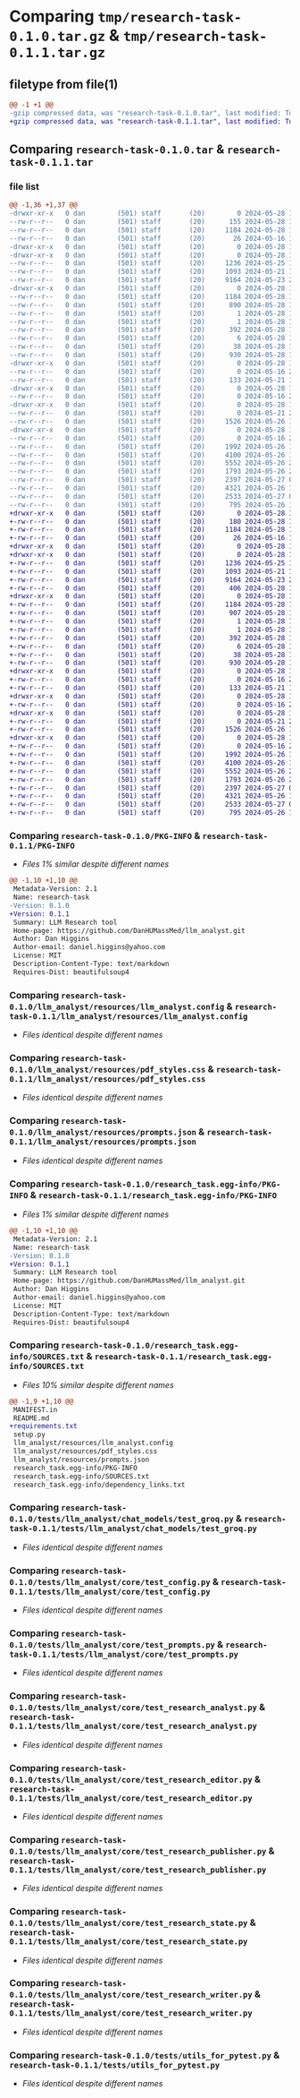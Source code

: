 # Comparing `tmp/research-task-0.1.0.tar.gz` & `tmp/research-task-0.1.1.tar.gz`

## filetype from file(1)

```diff
@@ -1 +1 @@
-gzip compressed data, was "research-task-0.1.0.tar", last modified: Tue May 28 11:48:41 2024, max compression
+gzip compressed data, was "research-task-0.1.1.tar", last modified: Tue May 28 12:25:03 2024, max compression
```

## Comparing `research-task-0.1.0.tar` & `research-task-0.1.1.tar`

### file list

```diff
@@ -1,36 +1,37 @@
-drwxr-xr-x   0 dan        (501) staff       (20)        0 2024-05-28 11:48:41.063910 research-task-0.1.0/
--rw-r--r--   0 dan        (501) staff       (20)      155 2024-05-28 10:41:12.000000 research-task-0.1.0/MANIFEST.in
--rw-r--r--   0 dan        (501) staff       (20)     1184 2024-05-28 11:48:41.063684 research-task-0.1.0/PKG-INFO
--rw-r--r--   0 dan        (501) staff       (20)       26 2024-05-16 15:47:54.000000 research-task-0.1.0/README.md
-drwxr-xr-x   0 dan        (501) staff       (20)        0 2024-05-28 11:48:41.058951 research-task-0.1.0/llm_analyst/
-drwxr-xr-x   0 dan        (501) staff       (20)        0 2024-05-28 11:48:41.060207 research-task-0.1.0/llm_analyst/resources/
--rw-r--r--   0 dan        (501) staff       (20)     1236 2024-05-25 16:35:56.000000 research-task-0.1.0/llm_analyst/resources/llm_analyst.config
--rw-r--r--   0 dan        (501) staff       (20)     1093 2024-05-21 17:28:03.000000 research-task-0.1.0/llm_analyst/resources/pdf_styles.css
--rw-r--r--   0 dan        (501) staff       (20)     9164 2024-05-23 21:57:26.000000 research-task-0.1.0/llm_analyst/resources/prompts.json
-drwxr-xr-x   0 dan        (501) staff       (20)        0 2024-05-28 11:48:41.060984 research-task-0.1.0/research_task.egg-info/
--rw-r--r--   0 dan        (501) staff       (20)     1184 2024-05-28 11:48:41.000000 research-task-0.1.0/research_task.egg-info/PKG-INFO
--rw-r--r--   0 dan        (501) staff       (20)      890 2024-05-28 11:48:41.000000 research-task-0.1.0/research_task.egg-info/SOURCES.txt
--rw-r--r--   0 dan        (501) staff       (20)        1 2024-05-28 11:48:41.000000 research-task-0.1.0/research_task.egg-info/dependency_links.txt
--rw-r--r--   0 dan        (501) staff       (20)        1 2024-05-28 11:48:41.000000 research-task-0.1.0/research_task.egg-info/not-zip-safe
--rw-r--r--   0 dan        (501) staff       (20)      392 2024-05-28 11:48:41.000000 research-task-0.1.0/research_task.egg-info/requires.txt
--rw-r--r--   0 dan        (501) staff       (20)        6 2024-05-28 11:48:41.000000 research-task-0.1.0/research_task.egg-info/top_level.txt
--rw-r--r--   0 dan        (501) staff       (20)       38 2024-05-28 11:48:41.064065 research-task-0.1.0/setup.cfg
--rw-r--r--   0 dan        (501) staff       (20)      930 2024-05-28 11:46:35.000000 research-task-0.1.0/setup.py
-drwxr-xr-x   0 dan        (501) staff       (20)        0 2024-05-28 11:48:41.061324 research-task-0.1.0/tests/
--rw-r--r--   0 dan        (501) staff       (20)        0 2024-05-16 21:01:10.000000 research-task-0.1.0/tests/__init__.py
--rw-r--r--   0 dan        (501) staff       (20)      133 2024-05-21 12:53:04.000000 research-task-0.1.0/tests/conftest.py
-drwxr-xr-x   0 dan        (501) staff       (20)        0 2024-05-28 11:48:41.061471 research-task-0.1.0/tests/llm_analyst/
--rw-r--r--   0 dan        (501) staff       (20)        0 2024-05-16 20:41:40.000000 research-task-0.1.0/tests/llm_analyst/__init__.py
-drwxr-xr-x   0 dan        (501) staff       (20)        0 2024-05-28 11:48:41.061671 research-task-0.1.0/tests/llm_analyst/chat_models/
--rw-r--r--   0 dan        (501) staff       (20)        0 2024-05-21 21:28:43.000000 research-task-0.1.0/tests/llm_analyst/chat_models/__init__.py
--rw-r--r--   0 dan        (501) staff       (20)     1526 2024-05-26 12:16:58.000000 research-task-0.1.0/tests/llm_analyst/chat_models/test_groq.py
-drwxr-xr-x   0 dan        (501) staff       (20)        0 2024-05-28 11:48:41.063216 research-task-0.1.0/tests/llm_analyst/core/
--rw-r--r--   0 dan        (501) staff       (20)        0 2024-05-16 23:13:43.000000 research-task-0.1.0/tests/llm_analyst/core/__init__.py
--rw-r--r--   0 dan        (501) staff       (20)     1992 2024-05-26 19:09:15.000000 research-task-0.1.0/tests/llm_analyst/core/test_config.py
--rw-r--r--   0 dan        (501) staff       (20)     4100 2024-05-26 12:16:58.000000 research-task-0.1.0/tests/llm_analyst/core/test_prompts.py
--rw-r--r--   0 dan        (501) staff       (20)     5552 2024-05-26 23:10:06.000000 research-task-0.1.0/tests/llm_analyst/core/test_research_analyst.py
--rw-r--r--   0 dan        (501) staff       (20)     1793 2024-05-26 23:12:37.000000 research-task-0.1.0/tests/llm_analyst/core/test_research_editor.py
--rw-r--r--   0 dan        (501) staff       (20)     2397 2024-05-27 00:56:40.000000 research-task-0.1.0/tests/llm_analyst/core/test_research_publisher.py
--rw-r--r--   0 dan        (501) staff       (20)     4321 2024-05-26 12:51:49.000000 research-task-0.1.0/tests/llm_analyst/core/test_research_state.py
--rw-r--r--   0 dan        (501) staff       (20)     2533 2024-05-27 00:34:56.000000 research-task-0.1.0/tests/llm_analyst/core/test_research_writer.py
--rw-r--r--   0 dan        (501) staff       (20)      795 2024-05-26 12:16:58.000000 research-task-0.1.0/tests/utils_for_pytest.py
+drwxr-xr-x   0 dan        (501) staff       (20)        0 2024-05-28 12:25:03.063628 research-task-0.1.1/
+-rw-r--r--   0 dan        (501) staff       (20)      180 2024-05-28 12:24:13.000000 research-task-0.1.1/MANIFEST.in
+-rw-r--r--   0 dan        (501) staff       (20)     1184 2024-05-28 12:25:03.063382 research-task-0.1.1/PKG-INFO
+-rw-r--r--   0 dan        (501) staff       (20)       26 2024-05-16 15:47:54.000000 research-task-0.1.1/README.md
+drwxr-xr-x   0 dan        (501) staff       (20)        0 2024-05-28 12:25:03.058669 research-task-0.1.1/llm_analyst/
+drwxr-xr-x   0 dan        (501) staff       (20)        0 2024-05-28 12:25:03.059973 research-task-0.1.1/llm_analyst/resources/
+-rw-r--r--   0 dan        (501) staff       (20)     1236 2024-05-25 16:35:56.000000 research-task-0.1.1/llm_analyst/resources/llm_analyst.config
+-rw-r--r--   0 dan        (501) staff       (20)     1093 2024-05-21 17:28:03.000000 research-task-0.1.1/llm_analyst/resources/pdf_styles.css
+-rw-r--r--   0 dan        (501) staff       (20)     9164 2024-05-23 21:57:26.000000 research-task-0.1.1/llm_analyst/resources/prompts.json
+-rw-r--r--   0 dan        (501) staff       (20)      406 2024-05-28 11:06:20.000000 research-task-0.1.1/requirements.txt
+drwxr-xr-x   0 dan        (501) staff       (20)        0 2024-05-28 12:25:03.060748 research-task-0.1.1/research_task.egg-info/
+-rw-r--r--   0 dan        (501) staff       (20)     1184 2024-05-28 12:25:03.000000 research-task-0.1.1/research_task.egg-info/PKG-INFO
+-rw-r--r--   0 dan        (501) staff       (20)      907 2024-05-28 12:25:03.000000 research-task-0.1.1/research_task.egg-info/SOURCES.txt
+-rw-r--r--   0 dan        (501) staff       (20)        1 2024-05-28 12:25:03.000000 research-task-0.1.1/research_task.egg-info/dependency_links.txt
+-rw-r--r--   0 dan        (501) staff       (20)        1 2024-05-28 12:25:03.000000 research-task-0.1.1/research_task.egg-info/not-zip-safe
+-rw-r--r--   0 dan        (501) staff       (20)      392 2024-05-28 12:25:03.000000 research-task-0.1.1/research_task.egg-info/requires.txt
+-rw-r--r--   0 dan        (501) staff       (20)        6 2024-05-28 12:25:03.000000 research-task-0.1.1/research_task.egg-info/top_level.txt
+-rw-r--r--   0 dan        (501) staff       (20)       38 2024-05-28 12:25:03.063669 research-task-0.1.1/setup.cfg
+-rw-r--r--   0 dan        (501) staff       (20)      930 2024-05-28 12:24:53.000000 research-task-0.1.1/setup.py
+drwxr-xr-x   0 dan        (501) staff       (20)        0 2024-05-28 12:25:03.061067 research-task-0.1.1/tests/
+-rw-r--r--   0 dan        (501) staff       (20)        0 2024-05-16 21:01:10.000000 research-task-0.1.1/tests/__init__.py
+-rw-r--r--   0 dan        (501) staff       (20)      133 2024-05-21 12:53:04.000000 research-task-0.1.1/tests/conftest.py
+drwxr-xr-x   0 dan        (501) staff       (20)        0 2024-05-28 12:25:03.061203 research-task-0.1.1/tests/llm_analyst/
+-rw-r--r--   0 dan        (501) staff       (20)        0 2024-05-16 20:41:40.000000 research-task-0.1.1/tests/llm_analyst/__init__.py
+drwxr-xr-x   0 dan        (501) staff       (20)        0 2024-05-28 12:25:03.061447 research-task-0.1.1/tests/llm_analyst/chat_models/
+-rw-r--r--   0 dan        (501) staff       (20)        0 2024-05-21 21:28:43.000000 research-task-0.1.1/tests/llm_analyst/chat_models/__init__.py
+-rw-r--r--   0 dan        (501) staff       (20)     1526 2024-05-26 12:16:58.000000 research-task-0.1.1/tests/llm_analyst/chat_models/test_groq.py
+drwxr-xr-x   0 dan        (501) staff       (20)        0 2024-05-28 12:25:03.063101 research-task-0.1.1/tests/llm_analyst/core/
+-rw-r--r--   0 dan        (501) staff       (20)        0 2024-05-16 23:13:43.000000 research-task-0.1.1/tests/llm_analyst/core/__init__.py
+-rw-r--r--   0 dan        (501) staff       (20)     1992 2024-05-26 19:09:15.000000 research-task-0.1.1/tests/llm_analyst/core/test_config.py
+-rw-r--r--   0 dan        (501) staff       (20)     4100 2024-05-26 12:16:58.000000 research-task-0.1.1/tests/llm_analyst/core/test_prompts.py
+-rw-r--r--   0 dan        (501) staff       (20)     5552 2024-05-26 23:10:06.000000 research-task-0.1.1/tests/llm_analyst/core/test_research_analyst.py
+-rw-r--r--   0 dan        (501) staff       (20)     1793 2024-05-26 23:12:37.000000 research-task-0.1.1/tests/llm_analyst/core/test_research_editor.py
+-rw-r--r--   0 dan        (501) staff       (20)     2397 2024-05-27 00:56:40.000000 research-task-0.1.1/tests/llm_analyst/core/test_research_publisher.py
+-rw-r--r--   0 dan        (501) staff       (20)     4321 2024-05-26 12:51:49.000000 research-task-0.1.1/tests/llm_analyst/core/test_research_state.py
+-rw-r--r--   0 dan        (501) staff       (20)     2533 2024-05-27 00:34:56.000000 research-task-0.1.1/tests/llm_analyst/core/test_research_writer.py
+-rw-r--r--   0 dan        (501) staff       (20)      795 2024-05-26 12:16:58.000000 research-task-0.1.1/tests/utils_for_pytest.py
```

### Comparing `research-task-0.1.0/PKG-INFO` & `research-task-0.1.1/PKG-INFO`

 * *Files 1% similar despite different names*

```diff
@@ -1,10 +1,10 @@
 Metadata-Version: 2.1
 Name: research-task
-Version: 0.1.0
+Version: 0.1.1
 Summary: LLM Research tool
 Home-page: https://github.com/DanHUMassMed/llm_analyst.git
 Author: Dan Higgins
 Author-email: daniel.higgins@yahoo.com
 License: MIT
 Description-Content-Type: text/markdown
 Requires-Dist: beautifulsoup4
```

### Comparing `research-task-0.1.0/llm_analyst/resources/llm_analyst.config` & `research-task-0.1.1/llm_analyst/resources/llm_analyst.config`

 * *Files identical despite different names*

### Comparing `research-task-0.1.0/llm_analyst/resources/pdf_styles.css` & `research-task-0.1.1/llm_analyst/resources/pdf_styles.css`

 * *Files identical despite different names*

### Comparing `research-task-0.1.0/llm_analyst/resources/prompts.json` & `research-task-0.1.1/llm_analyst/resources/prompts.json`

 * *Files identical despite different names*

### Comparing `research-task-0.1.0/research_task.egg-info/PKG-INFO` & `research-task-0.1.1/research_task.egg-info/PKG-INFO`

 * *Files 1% similar despite different names*

```diff
@@ -1,10 +1,10 @@
 Metadata-Version: 2.1
 Name: research-task
-Version: 0.1.0
+Version: 0.1.1
 Summary: LLM Research tool
 Home-page: https://github.com/DanHUMassMed/llm_analyst.git
 Author: Dan Higgins
 Author-email: daniel.higgins@yahoo.com
 License: MIT
 Description-Content-Type: text/markdown
 Requires-Dist: beautifulsoup4
```

### Comparing `research-task-0.1.0/research_task.egg-info/SOURCES.txt` & `research-task-0.1.1/research_task.egg-info/SOURCES.txt`

 * *Files 10% similar despite different names*

```diff
@@ -1,9 +1,10 @@
 MANIFEST.in
 README.md
+requirements.txt
 setup.py
 llm_analyst/resources/llm_analyst.config
 llm_analyst/resources/pdf_styles.css
 llm_analyst/resources/prompts.json
 research_task.egg-info/PKG-INFO
 research_task.egg-info/SOURCES.txt
 research_task.egg-info/dependency_links.txt
```

### Comparing `research-task-0.1.0/tests/llm_analyst/chat_models/test_groq.py` & `research-task-0.1.1/tests/llm_analyst/chat_models/test_groq.py`

 * *Files identical despite different names*

### Comparing `research-task-0.1.0/tests/llm_analyst/core/test_config.py` & `research-task-0.1.1/tests/llm_analyst/core/test_config.py`

 * *Files identical despite different names*

### Comparing `research-task-0.1.0/tests/llm_analyst/core/test_prompts.py` & `research-task-0.1.1/tests/llm_analyst/core/test_prompts.py`

 * *Files identical despite different names*

### Comparing `research-task-0.1.0/tests/llm_analyst/core/test_research_analyst.py` & `research-task-0.1.1/tests/llm_analyst/core/test_research_analyst.py`

 * *Files identical despite different names*

### Comparing `research-task-0.1.0/tests/llm_analyst/core/test_research_editor.py` & `research-task-0.1.1/tests/llm_analyst/core/test_research_editor.py`

 * *Files identical despite different names*

### Comparing `research-task-0.1.0/tests/llm_analyst/core/test_research_publisher.py` & `research-task-0.1.1/tests/llm_analyst/core/test_research_publisher.py`

 * *Files identical despite different names*

### Comparing `research-task-0.1.0/tests/llm_analyst/core/test_research_state.py` & `research-task-0.1.1/tests/llm_analyst/core/test_research_state.py`

 * *Files identical despite different names*

### Comparing `research-task-0.1.0/tests/llm_analyst/core/test_research_writer.py` & `research-task-0.1.1/tests/llm_analyst/core/test_research_writer.py`

 * *Files identical despite different names*

### Comparing `research-task-0.1.0/tests/utils_for_pytest.py` & `research-task-0.1.1/tests/utils_for_pytest.py`

 * *Files identical despite different names*

